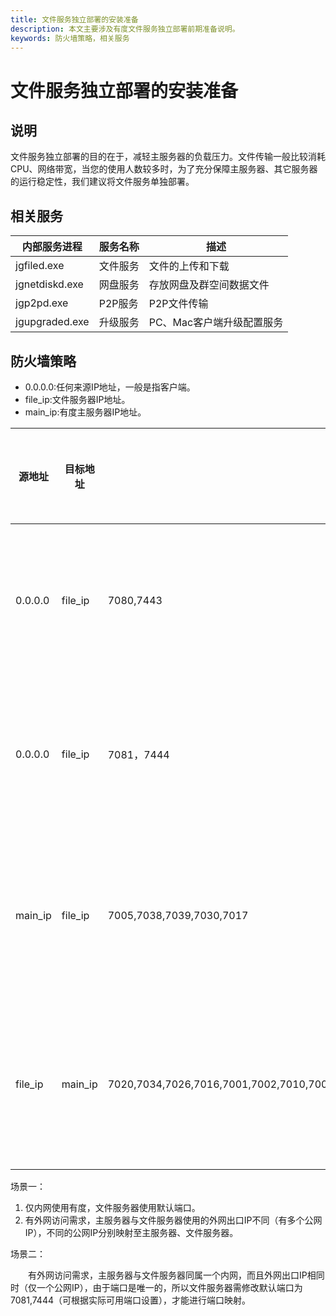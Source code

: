 ```yaml
---
title: 文件服务独立部署的安装准备
description: 本文主要涉及有度文件服务独立部署前期准备说明。
keywords: 防火墙策略，相关服务
---
```


# 文件服务独立部署的安装准备

## 说明

文件服务独立部署的目的在于，减轻主服务器的负载压力。文件传输一般比较消耗CPU、网络带宽，当您的使用人数较多时，为了充分保障主服务器、其它服务器的运行稳定性，我们建议将文件服务单独部署。

## 相关服务

| 内部服务进程   | 服务名称 | 描述                      |
| -------------- | -------- | ------------------------- |
| jgfiled.exe    | 文件服务 | 文件的上传和下载          |
| jgnetdiskd.exe | 网盘服务 | 存放网盘及群空间数据文件  |
| jgp2pd.exe     | P2P服务  | P2P文件传输               |
| jgupgraded.exe | 升级服务 | PC、Mac客户端升级配置服务 |

## 防火墙策略

- 0.0.0.0:任何来源IP地址，一般是指客户端。
- file_ip:文件服务器IP地址。
- main_ip:有度主服务器IP地址。



| 源地址  | 目标地址 |                                              | 备注                   | 可选端口设置 |
| ------- | -------- | -------------------------------------------- | ---------------------- | ------------ |
| 0.0.0.0 | file_ip  | 7080,7443                                    | 客户端访问文件服务器   | 场景一       |
| 0.0.0.0 | file_ip  | 7081，7444                                   | 客户端访问文件服务器   | 场景二       |
| main_ip | file_ip  | 7005,7038,7039,7030,7017                     | 主服务器访问文件服务器 |              |
| file_ip | main_ip  | 7020,7034,7026,7016,7001,7002,7010,7009,7011 | 文件服务器访问主服务器 |              |

场景一：

1. 仅内网使用有度，文件服务器使用默认端口。
2. 有外网访问需求，主服务器与文件服务器使用的外网出口IP不同（有多个公网IP），不同的公网IP分别映射至主服务器、文件服务器。

场景二：

　　有外网访问需求，主服务器与文件服务器同属一个内网，而且外网出口IP相同时（仅一个公网IP），由于端口是唯一的，所以文件服务器需修改默认端口为7081,7444（可根据实际可用端口设置），才能进行端口映射。